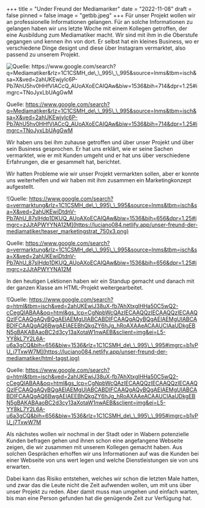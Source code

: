 +++
title = "Under Freund der Mediamariker"
date = "2022-11-08"
draft = false
pinned = false
image = "getbb.jpeg"
+++
Für unser Projekt wollen wir an professionelle Informationen gelangen. Für an solche Informationen zu gelangen haben wir uns letzte Woche mit einem Kollegen getroffen, der eine Ausbildung zum Mediamatiker macht. Wir sind mit ihm in die Oberstufe gegangen und kennen ihn von dort. Er selbst hat ein kleines Business, wo er verschiedene Dinge designt und diese über Instagram vermarktet, also passend zu unserem Projekt.

![Quelle: https://www.google.com/search?q=Mediamatiker&rlz=1C1CSMH_de\_\_995\_\_995&source=lnms&tbm=isch&sa=X&ved=2ahUKEwjylc6P-Pb7AhU5hv0HHfVIACcQ_AUoAXoECAIQAw&biw=1536&bih=714&dpr=1.25#imgrc=TNoJyxLbUAgGwM ](https://luciano084.netlify.app/unser-freund-der-mediamatiker/getbb-1-.jpeg)

Quelle: https://www.google.com/search?q=Mediamatiker&rlz=1C1CSMH_de\_\_995\_\_995&source=lnms&tbm=isch&sa=X&ved=2ahUKEwjylc6P-Pb7AhU5hv0HHfVIACcQ_AUoAXoECAIQAw&biw=1536&bih=714&dpr=1.25#imgrc=TNoJyxLbUAgGwM

Wir haben uns bei ihm zuhause getroffen und über unser Projekt und über sein Business gesprochen. Er hat uns erklärt, wie er seine Sachen vermarktet, wie er mit Kunden umgeht und er hat uns über verschiedene Erfahrungen, die er gesammelt hat, berichtet.

Wir hatten Probleme wie wir unser Projekt vermarkten sollen, aber er konnte uns weiterhelfen und wir haben mit ihm zusammen ein Marketingkonzept aufgestellt.

![Quelle: https://www.google.com/search?q=vermarktung&rlz=1C1CSMH_de\_\_995\_\_995&source=lnms&tbm=isch&sa=X&ved=2ahUKEwiDtdnV-Pb7AhU_87sIHdp1DKUQ_AUoAXoECAIQAw&biw=1536&bih=656&dpr=1.25#imgrc=zJJtAPWYYNA12M](https://luciano084.netlify.app/unser-freund-der-mediamatiker/teaser_marketingstrat_750x3.png)

Quelle: https://www.google.com/search?q=vermarktung&rlz=1C1CSMH_de\_\_995\_\_995&source=lnms&tbm=isch&sa=X&ved=2ahUKEwiDtdnV-Pb7AhU_87sIHdp1DKUQ_AUoAXoECAIQAw&biw=1536&bih=656&dpr=1.25#imgrc=zJJtAPWYYNA12M

In den heutigen Lektionen haben wir ein Standup gemacht und danach mit der ganzen Klasse am HTML-Projekt weitergearbeitet.

![Quelle: https://www.google.com/search?q=html&tbm=isch&ved=2ahUKEwiJ38uX-fb7AhXtxgIHHa50C5wQ2-cCegQIABAA&oq=html&gs_lcp=CgNpbWcQAzIECAAQQzIECAAQQzIECAAQQzIFCAAQgAQyBQgAEIAEMgUIABCABDIFCAAQgAQyBQgAEIAEMgUIABCABDIFCAAQgAQ6BwgAEIAEEBhQkgZY6hJg_hRoAXAAeACAAUCIAaUDkgEBN5gBAKABAaoBC2d3cy13aXotaW1nwAEB&sclient=img&ei=L5-YY8kL7Y2L6A-u6a3gCQ&bih=656&biw=1536&rlz=1C1CSMH_de\_\_995\_\_995#imgrc=b1vPU_j7TxwW7M](https://luciano084.netlify.app/unser-freund-der-mediamatiker/html-tagst.jpg)

Quelle: https://www.google.com/search?q=html&tbm=isch&ved=2ahUKEwiJ38uX-fb7AhXtxgIHHa50C5wQ2-cCegQIABAA&oq=html&gs_lcp=CgNpbWcQAzIECAAQQzIECAAQQzIECAAQQzIFCAAQgAQyBQgAEIAEMgUIABCABDIFCAAQgAQyBQgAEIAEMgUIABCABDIFCAAQgAQ6BwgAEIAEEBhQkgZY6hJg_hRoAXAAeACAAUCIAaUDkgEBN5gBAKABAaoBC2d3cy13aXotaW1nwAEB&sclient=img&ei=L5-YY8kL7Y2L6A-u6a3gCQ&bih=656&biw=1536&rlz=1C1CSMH_de\_\_995\_\_995#imgrc=b1vPU_j7TxwW7M

Als nächstes wollen wir nochmal in der Stadt oder in Wabern potenzielle Kunden befragen gehen und ihnen schon eine angefangene Webseite zeigen, die wir zusammen mit unserem Kollegen gemacht haben. Aus solchen Gesprächen erhoffen wir uns Informationen auf was die Kunden bei einer Webseite von uns wert legen und welche Dienstleistungen sie von uns erwarten.

Dabei kann das Risiko entstehen, welches wir schon die letzten Male hatten, und zwar das die Leute nicht die Zeit aufwenden wollen, um mit uns über unser Projekt zu reden. Aber damit muss man umgehen und einfach warten, bis man eine Person gefunden hat die genügende Zeit zur Verfügung hat.